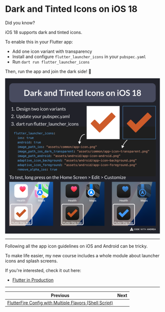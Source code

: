 # Dark and Tinted Icons on iOS 18

Did you know?

iOS 18 supports dark and tinted icons.

To enable this in your Flutter app:

- Add one icon variant with transparency
- Install and configure `flutter_launcher_icons` in your `pubspec.yaml`
- Run `dart run flutter_launcher_icons`

Then, run the app and join the dark side! 🌚

![](197.png)

<!--

Design two icon variants
Update your pubspec.yaml
dart run flutter_launcher_icons

flutter_launcher_icons:
  ios: true
  android: true
  image_path_ios: "assets/common/app-icon.png"
  image_path_ios_dark_transparent: "assets/common/app-icon-transparent.png"
  image_path_android: "assets/android/app-icon-android.png"
  adaptive_icon_background: "assets/android/app-icon-background.png"
  adaptive_icon_foreground: "assets/android/app-icon-foreground.png"
  remove_alpha_ios: true

To test, long press on the Home Screen > Edit > Customize

-->

---

Following all the app icon guidelines on iOS and Android can be tricky.

To make life easier, my new course includes a whole module about launcher icons and splash screens.

If you're interested, check it out here:

- [Flutter in Production](https://codewithandrea.com/courses/flutter-in-production/)

---

| Previous | Next |
| -------- | ---- |
| [FlutterFire Config with Multiple Flavors (Shell Script)](../0196-flutterfire-config-multiple-flavors/index.md) |  |

<!-- TWITTER|https://x.com/biz84/status/1844641248436466057 -->
<!-- LINKEDIN|https://www.linkedin.com/posts/andreabizzotto_did-you-know-ios-18-supports-dark-and-tinted-activity-7250407163200729088-bDdF -->

